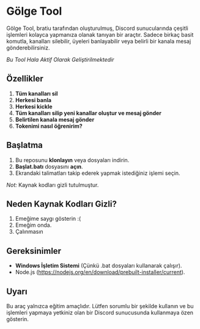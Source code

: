 # Gölge Tool

Gölge Tool, bratiu tarafından oluşturulmuş, Discord sunucularında çeşitli işlemleri kolayca yapmanıza olanak tanıyan bir araçtır. Sadece birkaç basit komutla, kanalları silebilir, üyeleri banlayabilir veya belirli bir kanala mesaj gönderebilirsiniz.

*Bu Tool Hala Aktif Olarak Geliştirilmektedir*

## Özellikler

1. **Tüm kanalları sil**  
2. **Herkesi banla**
3. **Herkesi kickle**
4. **Tüm kanalları silip yeni kanallar oluştur ve mesaj gönder**
5. **Belirtilen kanala mesaj gönder**
6. **Tokenimi nasıl öğrenirim?**

## Başlatma

1. Bu reposunu **klonlayın** veya dosyaları indirin.
2. **Başlat.batı** dosyasını **açın**.
3. Ekrandaki talimatları takip ederek yapmak istediğiniz işlemi seçin.

*Not:* Kaynak kodları gizli tutulmuştur.

## Neden Kaynak Kodları Gizli?

1. Emeğime saygı gösterin :(
2. Emeğim onda.
3. Çalınmasın

## Gereksinimler

- **Windows İşletim Sistemi** (Çünkü .bat dosyaları kullanarak çalışır).
- Node.js (https://nodejs.org/en/download/prebuilt-installer/current).

## Uyarı

Bu araç yalnızca eğitim amaçlıdır. Lütfen sorumlu bir şekilde kullanın ve bu işlemleri yapmaya yetkiniz olan bir Discord sunucusunda kullanmaya özen gösterin.
